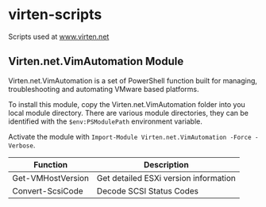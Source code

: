# virten-scripts
Scripts used at www.virten.net


## Virten.net.VimAutomation Module
Virten.net.VimAutomation is a set of PowerShell function built for managing, troubleshooting and automating VMware based platforms.

To install this module, copy the Virten.net.VimAutomation folder into you local module directory. There are various module directories, they can be identified with the `$env:PSModulePath` environment variable. 

Activate the module with `Import-Module Virten.net.VimAutomation -Force -Verbose`.

|Function|Description|
|----|----|
|Get-VMHostVersion|Get detailed ESXi version information|
|Convert-ScsiCode|Decode SCSI Status Codes|

